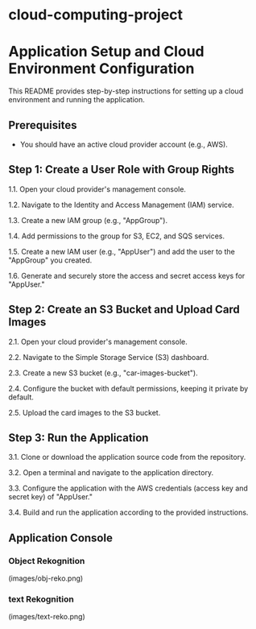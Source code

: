 # cloud-computing-project

# Application Setup and Cloud Environment Configuration

This README provides step-by-step instructions for setting up a cloud environment and running the application.

## Prerequisites
- You should have an active cloud provider account (e.g., AWS).

## Step 1: Create a User Role with Group Rights

1.1. Open your cloud provider's management console.

1.2. Navigate to the Identity and Access Management (IAM) service.

1.3. Create a new IAM group (e.g., "AppGroup").

1.4. Add permissions to the group for S3, EC2, and SQS services.

1.5. Create a new IAM user (e.g., "AppUser") and add the user to the "AppGroup" you created.

1.6. Generate and securely store the access and secret access keys for "AppUser."

## Step 2: Create an S3 Bucket and Upload Card Images

2.1. Open your cloud provider's management console.

2.2. Navigate to the Simple Storage Service (S3) dashboard.

2.3. Create a new S3 bucket (e.g., "car-images-bucket").

2.4. Configure the bucket with default permissions, keeping it private by default.

2.5. Upload the card images to the S3 bucket.

## Step 3: Run the Application

3.1. Clone or download the application source code from the repository.

3.2. Open a terminal and navigate to the application directory.

3.3. Configure the application with the AWS credentials (access key and secret key) of "AppUser."

3.4. Build and run the application according to the provided instructions.

## Application Console

### Object Rekognition
(images/obj-reko.png)

### text Rekognition
(images/text-reko.png)


